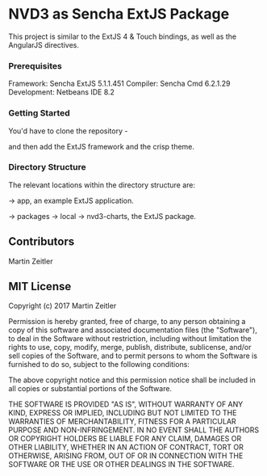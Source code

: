 # NVD3 as Sencha ExtJS Package

This project is similar to the ExtJS 4 & Touch bindings, as well as the AngularJS directives.


### Prerequisites

Framework: Sencha ExtJS 5.1.1.451
Compiler: Sencha Cmd 6.2.1.29
Development: Netbeans IDE 8.2

### Getting Started

You'd have to clone the repository -

and then add the ExtJS framework and the crisp theme.

### Directory Structure

The relevant locations within the directory structure are:

-> app, an example ExtJS  application.

-> packages
   -> local
      -> nvd3-charts, the ExtJS package.

## Contributors

Martin Zeitler

## MIT License

Copyright (c) 2017 Martin Zeitler

Permission is hereby granted, free of charge, to any person obtaining a copy
of this software and associated documentation files (the "Software"), to deal
in the Software without restriction, including without limitation the rights
to use, copy, modify, merge, publish, distribute, sublicense, and/or sell
copies of the Software, and to permit persons to whom the Software is
furnished to do so, subject to the following conditions:

The above copyright notice and this permission notice shall be included in all
copies or substantial portions of the Software.

THE SOFTWARE IS PROVIDED "AS IS", WITHOUT WARRANTY OF ANY KIND, EXPRESS OR
IMPLIED, INCLUDING BUT NOT LIMITED TO THE WARRANTIES OF MERCHANTABILITY,
FITNESS FOR A PARTICULAR PURPOSE AND NON-INFRINGEMENT. IN NO EVENT SHALL THE
AUTHORS OR COPYRIGHT HOLDERS BE LIABLE FOR ANY CLAIM, DAMAGES OR OTHER
LIABILITY, WHETHER IN AN ACTION OF CONTRACT, TORT OR OTHERWISE, ARISING FROM,
OUT OF OR IN CONNECTION WITH THE SOFTWARE OR THE USE OR OTHER DEALINGS IN THE
SOFTWARE.